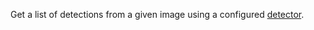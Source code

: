 Get a list of detections from a given image using a configured [detector](/data-ai/reference/vision/#detections).
